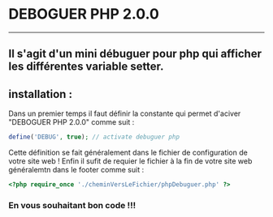 # DEBOGUER PHP 2.0.0
---
Il s'agit d'un mini débuguer pour php qui afficher les différentes variable setter.
---
## installation :
Dans un premier temps il faut définir la constante qui permet d'aciver "DEBOGUER PHP 2.0.0" comme suit :
```php
define('DEBUG', true); // activate debuguer php
```
Cette définition se fait généralement dans le fichier de configuration de votre site web !
Enfin il sufit de requier le fichier à la fin de votre site web généralemtn dans le footer comme suit :
```php
<?php require_once './cheminVersLeFichier/phpDebuguer.php' ?>
```

### En vous souhaitant bon code !!!
